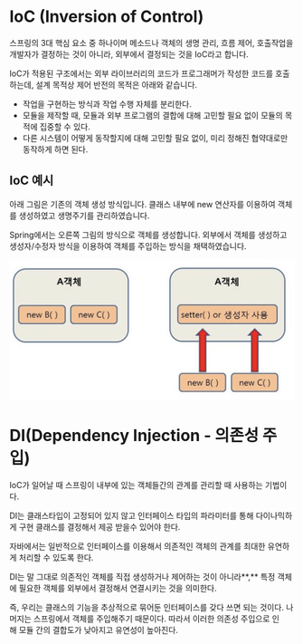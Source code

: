 # **IoC (Inversion of Control)**

스프링의 3대 핵심 요소 중 하나이며 메소드나 객체의 생명 관리, 흐름 제어, 호출작업을 개발자가 결정하는 것이 아니라, 외부에서 결정되는 것을 IoC라고 합니다.

IoC가 적용된 구조에서는 외부 라이브러리의 코드가 프로그래머가 작성한 코드를 호출하는데, 설계 목적상 제어 반전의 목적은 아래와 같습니다.

- 작업을 구현하는 방식과 작업 수행 자체를 분리한다.
- 모듈을 제작할 때, 모듈과 외부 프로그램의 결합에 대해 고민할 필요 없이 모듈의 목적에 집중할 수 있다.
- 다른 시스템이 어떻게 동작할지에 대해 고민할 필요 없이, 미리 정해진 협약대로만 동작하게 하면 된다.

## **IoC 예시**

아래 그림은 기존의 객체 생성 방식입니다. 클래스 내부에 new 연산자를 이용하여 객체를 생성하였고 생명주기를 관리하였습니다.

Spring에서는 오른쪽 그림의 방식으로 객체를 생성합니다. 외부에서 객체를 생성하고 생성자/수정자 방식을 이용하여 객체를 주입하는 방식을 채택하였습니다.

![IoC_Ex](./img/IoC.PNG)

# **DI(Dependency Injection - 의존성 주입)**

IoC가 일어날 때 스프링이 내부에 있는 객체들간의 관계를 관리할 때 사용하는 기법이다.

DI는 클래스타입이 고정되어 있지 않고 인터페이스 타입의 파라미터를 통해 다이나믹하게 구현 클래스를 결정해서 제공 받을수 있어야 한다.

자바에서는 일반적으로 인터페이스를 이용해서 의존적인 객체의 관계를 최대한 유연하게 처리할 수 있도록 한다.

DI는 말 그대로 의존적인 객체를 직접 생성하거나 제어하는 것이 아니라**,** 특정 객체에 필요한 객체를 외부에서 결정해서 연결시키는 것을 의미한다.

즉, 우리는 클래스의 기능을 추상적으로 묶어둔 인터페이스를 갖다 쓰면 되는 것이다. 나머지는 스프링에서 객체를 주입해주기 때문이다. 따라서 이러한 의존성 주입으로 인해 모듈 간의 결합도가 낮아지고 유연성이 높아진다.
